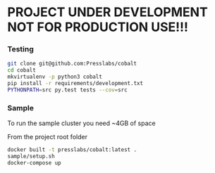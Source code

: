 # PROJECT UNDER DEVELOPMENT NOT FOR PRODUCTION USE!!!

### Testing

```bash
git clone git@github.com:Presslabs/cobalt
cd cobalt
mkvirtualenv -p python3 cobalt
pip install -r requirements/development.txt
PYTHONPATH=src py.test tests --cov=src
```

### Sample

To run the sample cluster you need ~4GB of space

From the project root folder
```bash
docker built -t presslabs/cobalt:latest .
sample/setup.sh
docker-compose up
```